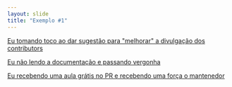 ```yaml
---
layout: slide
title: "Exemplo #1"
---
```


[Eu tomando toco ao dar sugestão para "melhorar" a divulgação dos contributors](https://github.com/lwsjs/lws/issues/15)

[Eu não lendo a documentação e passando vergonha](https://github.com/lwsjs/lws/issues/13)

[Eu recebendo uma aula grátis no PR e recebendo uma força o mantenedor](https://github.com/lwsjs/lws/pull/16)
